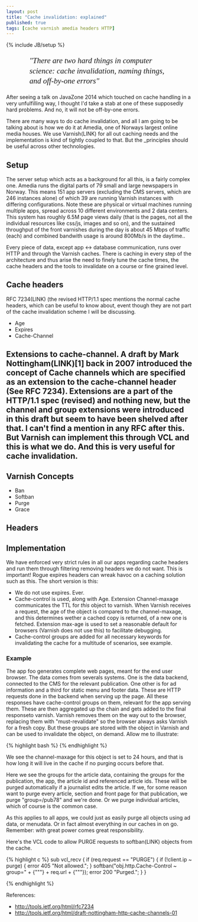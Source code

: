 ```yaml
---
layout: post
title: "Cache invalidation: explained"
published: true
tags: [cache varnish amedia headers HTTP]
---
```

{% include JB/setup %}

<p style="width: 75%; margin-left: auto; margin-right: auto;font-size: 150%; font-weight: normal; font-family: times, 'times new roman', serif; font-style: italic; line-height: 130%;">"There are two hard things in computer science: cache invalidation, naming things, and off-by-one errors"</p>

After seeing a talk on JavaZone 2014 which touched on cache handling in a very unfulfilling way, I thought I'd take a stab at one of these supposedly hard problems. And no, it will not be off-by-one errors. 

There are many ways to do cache invalidation, and all I am going to be talking about is how we do it at Amedia, one of Norways largest online media houses. We use Varnish(LINK) for all out caching needs and the implementation is kind of tightly coupled to that. But the _principles should be useful across other technologies. 

## Setup

The server setup which acts as a background for all this, is a fairly complex one. Amedia runs the digital parts of 79 small and large newspapers in Norway. This means 151 app servers (excluding the CMS servers, which are 246 instances alone) of which 39 are running Varnish instances with differing configurations. Note these are physical or virtual machines running multiple apps, spread across 10 different environments and 2 data centers. This system has roughly 6.5M page views daily (that is the pages, not all the individual resources like css/js, images and so on), and the sustained throughput of the front varnishes during the day is about 45 Mbps of traffic (each) and combined bandwith usage is around 800Mb/s in the daytime.. 

Every piece of data, except app <-> database communication, runs over HTTP and through the Varnish caches. There is caching in every step of the architecture and thus arise the need to finely tune the cache times, the cache headers and the tools to invalidate on a course or fine grained level. 

## Cache headers

RFC 7234(LINK) (the revised HTTP/1.1 spec mentions the normal cache headers, which can be useful to know about, event though they are not part of the cache invalidation scheme I will be discussing. 

* Age
* Expires
* Cache-Channel

## Extensions to cache-channel. A draft by Mark Nottingham(LINK)[1] back in 2007 introduced the concept of Cache channels which are specified as an extension to the cache-channel header (See RFC 7234). Extensions are a part of the HTTP/1.1 spec (revised) and nothing new, but the channel and group extensions were introduced in this draft but seem to have been shelved after that. I can't find a mention in any RFC after this. But Varnish can implement this through VCL and this is what we do. And this is very useful for cache invalidation. 

## Varnish Concepts

* Ban
* Softban
* Purge
* Grace

## Headers

## Implementation

We have enforced very strict rules in all our apps regarding cache headers and run them through filtering removing headers we do not want. This is important! Rogue expires headers can wreak havoc on a caching solution such as this. The short version is this:

* We do not use expires. Ever. 
* Cache-control is used, along with Age. Extension Channel-maxage communicates the TTL for _this_ object to varnish. When Varnish receives a request, the age of the object is compared to the channel-maxage, and this determines wether a cached copy is returned, of a new one is fetched. 
Extension max-age is used to set a reasonable default for browsers (Varnish does not use this) to facilitate debugging. 
* Cache-control groups are added for all necessary keywords for invalidating the cache for a multitude of scenarios, see example. 

### Example

The app foo generates complete web pages, meant for the end user browser. The data comes from severals systems. One is the data backend, connected to the CMS for the relevant publication. One other is for ad information and a third for static menu and footer data. These are HTTP requests done in the backend when serving up the page. All these responses have cache-control groups on them, relevant for the app serving them. These are then aggregated up the chain and gets added to the final responseto varnish. Varnish removes them on the way out to the browser, replacing them with "must-revalidate" so the browser always asks Varnish for a fresh copy. But these groups are stored with the object in Varnish and can be used to invalidate the object, on demand. Allow me to illustrate:

{% highlight bash %}
{% endhighlight %}

We see the channel-maxage for this object is set to 24 hours, and that is how long it will live in the cache if no purging occurs before that. 

Here we see the groups for the article data, containing the groups for the publication, the app, the article id and referenced article ids. These will be purged automatically if a journalist edits the article. If we, for some reason want to purge every article, section and front page for that publication, we purge "group=/pub78" and we're done. Or we purge individual articles, which of course is the common case. 

As this applies to all apps, we could just as easily purge all objects using ad data, or menudata. Or in fact almost everything in our caches in on go. Remember: with great power comes great responsibility. 

Here's the VCL code to allow PURGE requests to softban(LINK) objects from the cache. 

{% highlight c %}
sub vcl_recv {
  if (req.request == "PURGE") {
    if (!client.ip ~ purge) {
      error 405 "Not allowed.";
    }
    softban("obj.http.Cache-Control ~ group=" + {"""} + req.url + {"""});
    error 200 "Purged.";
  }
}

{% endhighlight %}

References:

* http://tools.ietf.org/html/rfc7234
* http://tools.ietf.org/html/draft-nottingham-http-cache-channels-01




